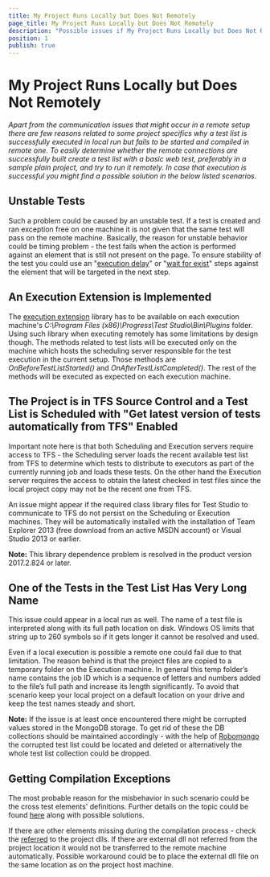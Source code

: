 ```yaml
---
title: My Project Runs Locally but Does Not Remotely
page_title: My Project Runs Locally but Does Not Remotely
description: "Possible issues if My Project Runs Locally but Does Not Remotely via Test Studio Scheduling setup"
position: 1
publish: true
---
```


# My Project Runs Locally but Does Not Remotely #

*Apart from the communication issues that might occur in a remote setup there are few reasons related to some project specifics why a test list is successfully executed in local run but fails to be started and compiled in remote one. To easily determine whether the remote connections are successfully built create a test list with a basic web test, preferably in a sample plain project, and try to run it remotely. In case that execution is successful you might find a possible solution in the below listed scenarios.* 


## Unstable Tests ##

Such a problem could be caused by an unstable test. If a test is created and ran exception free on one machine it is not given that the same test will pass on the remote machine. Basically, the reason for unstable behavior could be timing problem - the test fails when the action is performed against an element that is still not present on the page. To ensure stability of the test you could use an "<a href="/features/custom-steps/execution-delay" target="_blank">execution delay</a>" or "<a href="/features/recorder/verifications/wait" target="_blank">wait for exist</a>" steps against the element that will be targeted in the next step.

## An Execution Extension is Implemented ##

The <a href="/advanced-topics/coded-samples/general/execution-extensions" target="_blank">execution extension</a> library has to be available on each execution machine's *C:\Program Files (x86)\Progress\Test Studio\Bin\Plugins* folder. Using such library when executing remotely has some limitations by design though. The methods related to test lists will be executed only on the machine which hosts the scheduling server responsible for the test execution in the current setup. Those methods are *OnBeforeTestListStarted()* and *OnAfterTestListCompleted()*. The rest of the methods will be executed as expected on each execution machine.


## The Project is in TFS Source Control and a Test List is Scheduled with "Get latest version of tests automatically from TFS" Enabled ##

Important note here is that both Scheduling and Execution servers require access to TFS - the Scheduling server loads the recent available test list from TFS to determine which tests to distribute to executors as part of the currently running job and loads these tests. On the other hand the Execution server requires the access to obtain the latest checked in test files since the local project copy may not be the recent one from TFS. 

An issue might appear if the required class library files for Test Studio to communicate to TFS do not persist on the Scheduling or Execution machines. They will be automatically installed with the installation of Team Explorer 2013 (free download from an active MSDN account) or Visual Studio 2013 or earlier. 

**Note:** This library dependence problem is resolved in the product version 2017.2.824 or later.

## One of the Tests in the Test List Has Very Long Name ##

This issue could appear in a local run as well. The name of a test file is interpreted along with its full path location on disk. Windows OS limits that string up to 260 symbols so if it gets longer it cannot be resolved and used. 

Even if a local execution is possible a remote one could fail due to that limitation. The reason behind is that the project files are copied to a temporary folder on the Execution machine. In general this temp folder’s name contains the job ID which is a sequence of letters and numbers added to the file’s full path and increase its length significantly.  To avoid that scenario keep your local project on a default location on your drive and keep the test names steady and short. 

**Note:** If the issue is at least once encountered there might be corrupted values stored in the MongoDB storage. To get rid of these the DB collections should be maintained accordingly -  with the help of <a href=https://robomongo.org/download target="_blank">Robomongo</a> the corrupted test list could be located and deleted or alternatively the whole test list collection could be dropped. 

## Getting Compilation Exceptions ##

The most probable reason for the misbehavior in such scenario could be the cross test elements' definitions. Further details on the topic could be found <a     href="/troubleshooting-guide/scheduling-issues-tg/compilation-exceptions-when-execute-remotely" target="_blank">here</a> along with possible solutions.

If there are other elements missing during the compilation process - check the <a href="/features/coded-steps/add-assembly-reference" target="_blank">referred</a> to the project dlls. If there are external dll not referred from the project location it would not be transferred to the remote machine automatically. Possible workaround could be to place the external dll file on the same location as on the project host machine.